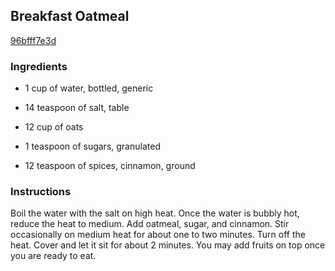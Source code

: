 ## Breakfast Oatmeal

[96bfff7e3d](http://www.food.com/recipe/breakfast-oatmeal-475862)

### Ingredients

 - 1 cup of water, bottled, generic

 - 14 teaspoon of salt, table

 - 12 cup of oats

 - 1 teaspoon of sugars, granulated

 - 12 teaspoon of spices, cinnamon, ground

### Instructions

Boil the water with the salt on high heat. Once the water is bubbly hot, reduce the heat to medium. Add oatmeal, sugar, and cinnamon. Stir occasionally on medium heat for about one to two minutes. Turn off the heat. Cover and let it sit for about 2 minutes. You may add fruits on top once you are ready to eat.